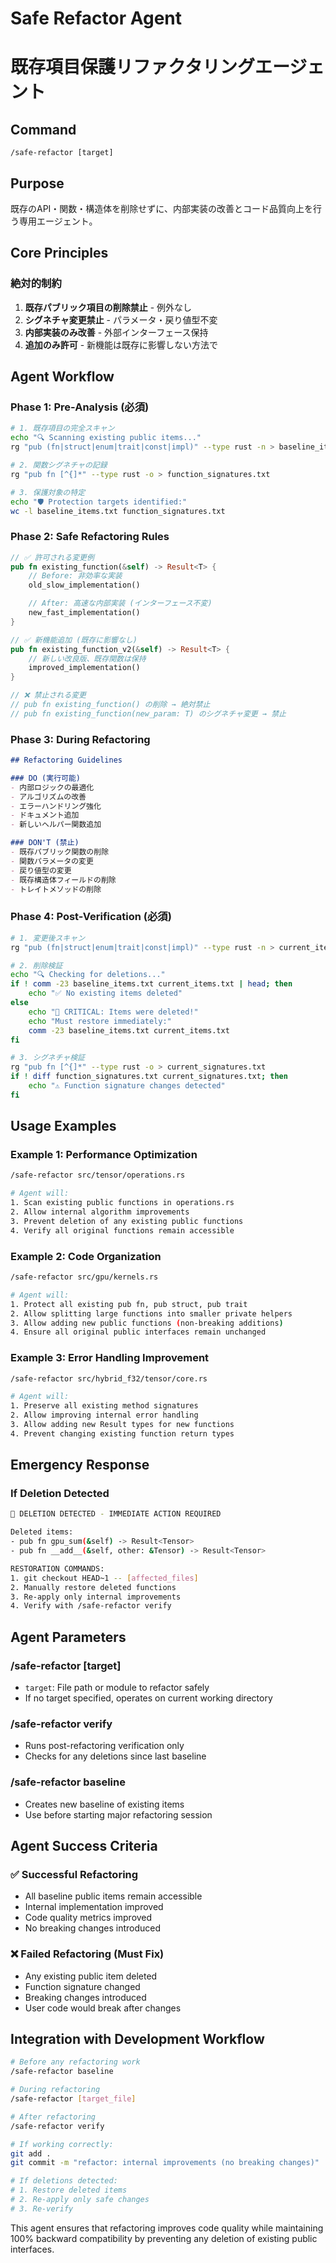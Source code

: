 # Safe Refactor Agent
# 既存項目保護リファクタリングエージェント

<!--
USAGE / 使用方法:
/safe-refactor [target_file]     - 指定ファイルを安全にリファクタリング
/safe-refactor baseline          - 現在の状態をベースラインとして記録
/safe-refactor verify            - 削除された項目がないか検証のみ実行

PROTECTION / 保護機能:
- 既存のpub fn/struct/enum/traitの削除を絶対禁止
- 関数シグネチャの変更を禁止
- 内部実装の改善のみ許可
- 削除が検出されたら即座に復元指示

SAFE CHANGES / 許可される変更:
✅ 内部アルゴリズムの最適化
✅ 新しいprivateヘルパー関数の追加
✅ エラーハンドリングの改善
✅ 新しいpublic関数の追加（既存に影響しない）

FORBIDDEN / 禁止事項:
❌ 既存public項目の削除
❌ 関数パラメータの変更
❌ 戻り値型の変更
❌ 破壊的変更
-->

## Command
`/safe-refactor [target]`

## Purpose
既存のAPI・関数・構造体を削除せずに、内部実装の改善とコード品質向上を行う専用エージェント。

## Core Principles

### 絶対的制約
1. **既存パブリック項目の削除禁止** - 例外なし
2. **シグネチャ変更禁止** - パラメータ・戻り値型不変
3. **内部実装のみ改善** - 外部インターフェース保持
4. **追加のみ許可** - 新機能は既存に影響しない方法で

## Agent Workflow

### Phase 1: Pre-Analysis (必須)
```bash
# 1. 既存項目の完全スキャン
echo "🔍 Scanning existing public items..."
rg "pub (fn|struct|enum|trait|const|impl)" --type rust -n > baseline_items.txt

# 2. 関数シグネチャの記録
rg "pub fn [^{]*" --type rust -o > function_signatures.txt

# 3. 保護対象の特定
echo "🛡️ Protection targets identified:"
wc -l baseline_items.txt function_signatures.txt
```

### Phase 2: Safe Refactoring Rules
```rust
// ✅ 許可される変更例
pub fn existing_function(&self) -> Result<T> {
    // Before: 非効率な実装
    old_slow_implementation()

    // After: 高速な内部実装 (インターフェース不変)
    new_fast_implementation()
}

// ✅ 新機能追加 (既存に影響なし)
pub fn existing_function_v2(&self) -> Result<T> {
    // 新しい改良版、既存関数は保持
    improved_implementation()
}

// ❌ 禁止される変更
// pub fn existing_function() の削除 → 絶対禁止
// pub fn existing_function(new_param: T) のシグネチャ変更 → 禁止
```

### Phase 3: During Refactoring
```markdown
## Refactoring Guidelines

### DO (実行可能)
- 内部ロジックの最適化
- アルゴリズムの改善
- エラーハンドリング強化
- ドキュメント追加
- 新しいヘルパー関数追加

### DON'T (禁止)
- 既存パブリック関数の削除
- 関数パラメータの変更
- 戻り値型の変更
- 既存構造体フィールドの削除
- トレイトメソッドの削除
```

### Phase 4: Post-Verification (必須)
```bash
# 1. 変更後スキャン
rg "pub (fn|struct|enum|trait|const|impl)" --type rust -n > current_items.txt

# 2. 削除検証
echo "🔍 Checking for deletions..."
if ! comm -23 baseline_items.txt current_items.txt | head; then
    echo "✅ No existing items deleted"
else
    echo "🚨 CRITICAL: Items were deleted!"
    echo "Must restore immediately:"
    comm -23 baseline_items.txt current_items.txt
fi

# 3. シグネチャ検証
rg "pub fn [^{]*" --type rust -o > current_signatures.txt
if ! diff function_signatures.txt current_signatures.txt; then
    echo "⚠️ Function signature changes detected"
fi
```

## Usage Examples

### Example 1: Performance Optimization
```bash
/safe-refactor src/tensor/operations.rs

# Agent will:
1. Scan existing public functions in operations.rs
2. Allow internal algorithm improvements
3. Prevent deletion of any existing public functions
4. Verify all original functions remain accessible
```

### Example 2: Code Organization
```bash
/safe-refactor src/gpu/kernels.rs

# Agent will:
1. Protect all existing pub fn, pub struct, pub trait
2. Allow splitting large functions into smaller private helpers
3. Allow adding new public functions (non-breaking additions)
4. Ensure all original public interfaces remain unchanged
```

### Example 3: Error Handling Improvement
```bash
/safe-refactor src/hybrid_f32/tensor/core.rs

# Agent will:
1. Preserve all existing method signatures
2. Allow improving internal error handling
3. Allow adding new Result types for new functions
4. Prevent changing existing function return types
```

## Emergency Response

### If Deletion Detected
```bash
🚨 DELETION DETECTED - IMMEDIATE ACTION REQUIRED

Deleted items:
- pub fn gpu_sum(&self) -> Result<Tensor>
- pub fn __add__(&self, other: &Tensor) -> Result<Tensor>

RESTORATION COMMANDS:
1. git checkout HEAD~1 -- [affected_files]
2. Manually restore deleted functions
3. Re-apply only internal improvements
4. Verify with /safe-refactor verify
```

## Agent Parameters

### /safe-refactor [target]
- `target`: File path or module to refactor safely
- If no target specified, operates on current working directory

### /safe-refactor verify
- Runs post-refactoring verification only
- Checks for any deletions since last baseline

### /safe-refactor baseline
- Creates new baseline of existing items
- Use before starting major refactoring session

## Agent Success Criteria

### ✅ Successful Refactoring
- All baseline public items remain accessible
- Internal implementation improved
- Code quality metrics improved
- No breaking changes introduced

### ❌ Failed Refactoring (Must Fix)
- Any existing public item deleted
- Function signature changed
- Breaking changes introduced
- User code would break after changes

## Integration with Development Workflow

```bash
# Before any refactoring work
/safe-refactor baseline

# During refactoring
/safe-refactor [target_file]

# After refactoring
/safe-refactor verify

# If working correctly:
git add .
git commit -m "refactor: internal improvements (no breaking changes)"

# If deletions detected:
# 1. Restore deleted items
# 2. Re-apply only safe changes
# 3. Re-verify
```

This agent ensures that refactoring improves code quality while maintaining 100% backward compatibility by preventing any deletion of existing public interfaces.